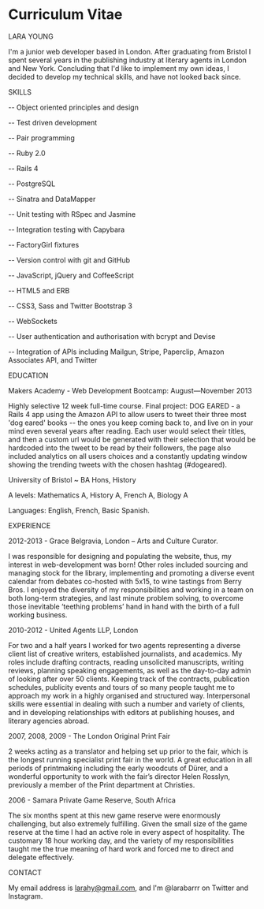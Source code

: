 Curriculum Vitae
===============

LARA YOUNG 

I'm a junior web developer based in London. After graduating from Bristol I spent several years in the publishing industry at literary agents in London and New York. Concluding that I'd like to implement my own ideas, I decided to develop my technical skills, and have not looked back since.

SKILLS

 -- Object­ oriented principles and design
 
 -- Test­ driven development
 
 -- Pair programming
 
 -- Ruby 2.0
 
 -- Rails 4
 
 -- PostgreSQL 
 
 -- Sinatra and DataMapper
 
 -- Unit testing with RSpec and Jasmine
 
 -- Integration testing with Capybara
 
 -- FactoryGirl fixtures
 
 -- Version control with git and GitHub
 
 -- JavaScript, jQuery and CoffeeScript
 
 -- HTML5 and ERB
 
 -- CSS3, Sass and Twitter Bootstrap 3
 
 -- WebSockets
 
 -- User authentication and authorisation with bcrypt and Devise
 
 -- Integration of APIs including Mailgun, Stripe, Paperclip, Amazon Associates API, and Twitter
 

EDUCATION


Makers Academy - Web Development Bootcamp: August—November 2013

Highly selective 12 week full-time course.
Final project: DOG EARED - a Rails 4 app using the Amazon API to allow users to tweet their three most 
'dog eared' books -- the ones you keep coming back to, and live on in your mind even several years after
reading. Each user would select their titles, and then a custom url would be generated with their
selection that would be hardcoded into the tweet to be read by their followers, the page also included analytics on all users choices and a constantly updating window showing the trending tweets with the chosen hashtag (#dogeared).
  
University of Bristol ~ BA Hons, History  

A levels: Mathematics A, History A, French A, Biology A

Languages: English, French, Basic Spanish.

EXPERIENCE

2012-2013 - Grace Belgravia, London – Arts and Culture Curator.

I was responsible for designing and populating the website, thus, my interest in web-development was born! 
Other roles included sourcing and managing stock for the library, implementing and promoting a diverse event
calendar from debates co-hosted with 5x15, to wine tastings from Berry Bros. I enjoyed the diversity of my
responsibilities and working in a team on both long-term strategies, and last minute problem solving, to overcome
those inevitable ‘teething problems’ hand in hand with the birth of a full working business.

2010-2012 -	United Agents LLP, London 

For two and a half years I worked for two agents representing a diverse client list of creative writers, 
established journalists, and academics. My roles include drafting contracts, reading unsolicited manuscripts,
writing reviews, planning speaking engagements, as well as the day-to-day admin of looking after over 50 clients.
Keeping track of the contracts, publication schedules, publicity events and tours of so many people taught me to
approach my work in a highly organised and structured way.  Interpersonal skills were essential in dealing with such
a number and variety of clients, and in developing relationships with editors at publishing houses, and literary
agencies abroad.

2007, 2008, 2009 - The London Original Print Fair 


2 weeks acting as a translator and helping set up prior to the fair, which is the longest running specialist print
fair in the world. A great education in all periods of printmaking including the early woodcuts of Dürer, and a
wonderful opportunity to work with the fair’s director Helen Rosslyn, previously a member of the Print department at
Christies. 

2006 - Samara Private Game Reserve, South Africa 


The six months spent at this new game reserve were enormously challenging, but also extremely fulfilling.  Given 
the small size of the game reserve at the time I had an active role in every aspect of hospitality.  The customary
18 hour working day, and the variety of my responsibilities taught me the true meaning of hard work and forced me 
to direct and delegate effectively.

CONTACT

My email address is larahy@gmail.com, and I'm @larabarrr on Twitter and Instagram. 

